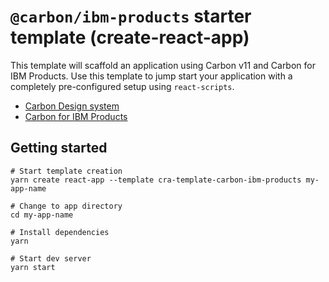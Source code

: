 # `@carbon/ibm-products` starter template (create-react-app)

This template will scaffold an application using Carbon v11 and Carbon for IBM Products. Use this template to jump start your application with a completely pre-configured setup using `react-scripts`.

- [Carbon Design system](https://github.com/carbon-design-system/carbon)
- [Carbon for IBM Products](https://github.com/carbon-design-system/ibm-cloud-cognitive)

## Getting started

```console
# Start template creation
yarn create react-app --template cra-template-carbon-ibm-products my-app-name

# Change to app directory
cd my-app-name

# Install dependencies
yarn

# Start dev server
yarn start
```